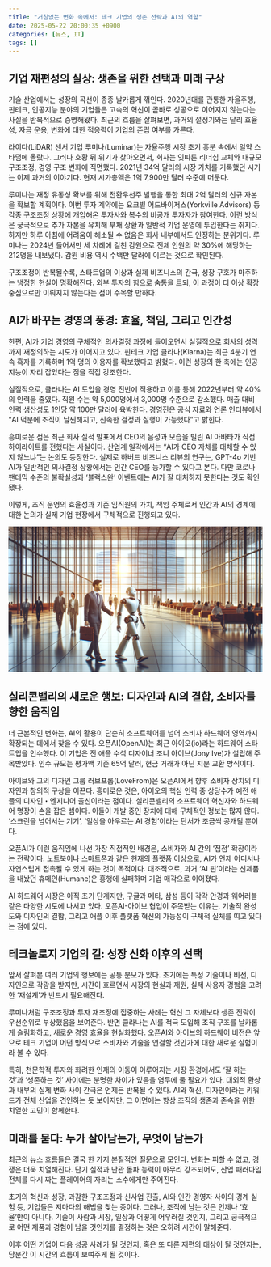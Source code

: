 ```yaml
---
title: "거침없는 변화 속에서: 테크 기업의 생존 전략과 AI의 역할"
date: 2025-05-22 20:00:35 +0900
categories: [뉴스, IT]
tags: []
---
```


## 기업 재편성의 실상: 생존을 위한 선택과 미래 구상

기술 산업에서는 성장의 곡선이 종종 날카롭게 꺾인다. 2020년대를 관통한 자율주행, 핀테크, 인공지능 분야의 기업들은 고속의 혁신이 곧바로 성공으로 이어지지 않는다는 사실을 반복적으로 증명해왔다. 최근의 흐름을 살펴보면, 과거의 절정기와는 달리 효율성, 자금 운용, 변화에 대한 적응력이 기업의 존립 여부를 가른다.

라이다(LiDAR) 센서 기업 루미나(Luminar)는 자율주행 시장 초기 흥분 속에서 일약 스타덤에 올랐다. 그러나 호황 뒤 위기가 찾아오면서, 회사는 잇따른 리더십 교체와 대규모 구조조정, 경영 구조 변화에 직면했다. 2021년 34억 달러의 시장 가치를 기록했던 시기는 이제 과거의 이야기다. 현재 시가총액은 1억 7,900만 달러 수준에 머문다.

루미나는 재정 유동성 확보를 위해 전환우선주 발행을 통한 최대 2억 달러의 신규 자본을 확보할 계획이다. 이번 투자 계약에는 요크빌 어드바이저스(Yorkville Advisors) 등 각종 구조조정 상황에 개입해온 투자사와 복수의 비공개 투자자가 참여한다. 이런 방식은 궁극적으로 추가 자본을 유치해 부채 상환과 일반적 기업 운영에 투입한다는 취지다. 하지만 하루 아침에 어려움이 해소될 수 없음은 회사 내부에서도 인정하는 분위기다. 루미나는 2024년 들어서만 세 차례에 걸친 감원으로 전체 인원의 약 30%에 해당하는 212명을 내보냈다. 감원 비용 역시 수백만 달러에 이르는 것으로 확인된다.

구조조정이 반복될수록, 스타트업의 이상과 실제 비즈니스의 간극, 성장 구호가 마주하는 냉정한 현실이 명확해진다. 외부 투자의 힘으로 숨통을 트되, 이 과정이 더 이상 확장 중심으로만 이뤄지지 않는다는 점이 주목할 만하다.

## AI가 바꾸는 경영의 풍경: 효율, 책임, 그리고 인간성

한편, AI가 기업 경영의 구체적인 의사결정 과정에 들어오면서 실질적으로 회사의 성격까지 재정의하는 시도가 이어지고 있다. 핀테크 기업 클라나(Klarna)는 최근 4분기 연속 흑자를 기록하며 1억 명의 이용자를 확보했다고 밝혔다. 이런 성장의 한 축에는 인공지능이 자리 잡았다는 점을 직접 강조한다.

실질적으로, 클라나는 AI 도입을 경영 전반에 적용하고 이를 통해 2022년부터 약 40%의 인력을 줄였다. 직원 수는 약 5,000명에서 3,000명 수준으로 감소했다. 매출 대비 인력 생산성도 1인당 약 100만 달러에 육박한다. 경영진은 공식 자료와 언론 인터뷰에서 “AI 덕분에 조직이 날씬해지고, 신속한 결정과 실행이 가능했다”고 밝힌다.

흥미로운 점은 최근 회사 실적 발표에서 CEO의 음성과 모습을 빌린 AI 아바타가 직접 하이라이트를 전했다는 사실이다. 산업계 일각에서는 “AI가 CEO 자체를 대체할 수 있지 않느냐”는 논의도 등장한다. 실제로 하버드 비즈니스 리뷰의 연구는, GPT-4o 기반 AI가 일반적인 의사결정 상황에서는 인간 CEO를 능가할 수 있다고 본다. 다만 코로나 팬데믹 수준의 불확실성과 ‘블랙스완’ 이벤트에는 AI가 잘 대처하지 못한다는 것도 확인됐다.

이렇게, 조직 운영의 효율성과 기존 임직원의 가치, 책임 주체로서 인간과 AI의 경계에 대한 논의가 실제 기업 현장에서 구체적으로 진행되고 있다.

![이른 아침 유리 벽으로 둘러싸인 대형 오피스 로비, 역동적인 비즈니스맨과 현대적인 로봇이 함께 걷는 모습](assets/img/2025-05-22-c08eb760-489e-42a8-8694-d7a497438e00/1747911711821.png)

## 실리콘밸리의 새로운 행보: 디자인과 AI의 결합, 소비자를 향한 움직임

더 근본적인 변화는, AI의 활용이 단순히 소프트웨어를 넘어 소비자 하드웨어 영역까지 확장되는 데에서 찾을 수 있다. 오픈AI(OpenAI)는 최근 아이오(io)라는 하드웨어 스타트업을 인수했다. 이 기업은 전 애플 수석 디자이너 조니 아이브(Jony Ive)가 설립해 주목받았다. 인수 규모는 평가액 기준 65억 달러, 현금 거래가 아닌 지분 교환 방식이다.

아이브와 그의 디자인 그룹 러브프롬(LoveFrom)은 오픈AI에서 향후 소비자 장치의 디자인과 창의적 구상을 이끈다. 흥미로운 것은, 아이오의 핵심 인력 중 상당수가 예전 애플의 디자인・엔지니어 출신이라는 점이다. 실리콘밸리의 소프트웨어 혁신자와 하드웨어 명장이 손을 잡은 셈이다. 이들이 개발 중인 장치에 대해 구체적인 정보는 많지 않다. ‘스크린을 넘어서는 기기’, ‘일상을 아우르는 AI 경험’이라는 단서가 조금씩 공개될 뿐이다.

오픈AI가 이런 움직임에 나선 가장 직접적인 배경은, 소비자와 AI 간의 ‘접점’ 확장이라는 전략이다. 노트북이나 스마트폰과 같은 현재의 플랫폼 이상으로, AI가 언제 어디서나 자연스럽게 접촉될 수 있게 하는 것이 목적이다. 대조적으로, 과거 ‘AI 핀’이라는 신제품을 내놨던 휴메인(Humane)은 흥행에 실패하며 기업 매각으로 이어졌다.

AI 하드웨어 시장은 아직 초기 단계지만, 구글과 메타, 삼성 등이 각각 안경과 웨어러블 같은 다양한 시도에 나서고 있다. 오픈AI-아이브 협업이 주목받는 이유는, 기술적 완성도와 디자인의 결합, 그리고 애플 이후 플랫폼 혁신의 가능성이 구체적 실체를 띠고 있다는 점에 있다.

## 테크놀로지 기업의 길: 성장 신화 이후의 선택

앞서 살펴본 여러 기업의 행보에는 공통 분모가 있다. 초기에는 특정 기술이나 비전, 디자인으로 각광을 받지만, 시간이 흐르면서 시장의 현실과 재원, 실제 사용자 경험을 고려한 ‘재설계’가 반드시 필요해진다.

루미나처럼 구조조정과 투자 재조정에 집중하는 사례는 혁신 그 자체보다 생존 전략이 우선순위로 부상했음을 보여준다. 반면 클라나는 AI를 적극 도입해 조직 구조를 날카롭게 슬림화하고, 새로운 경영 효율을 현실화했다. 오픈AI와 아이브의 하드웨어 비전은 앞으로 테크 기업이 어떤 방식으로 소비자와 기술을 연결할 것인가에 대한 새로운 실험이라 볼 수 있다.

특히, 천문학적 투자와 화려한 인재의 이동이 이루어지는 시장 환경에서도 ‘잘 하는 것’과 ‘생존하는 것’ 사이에는 분명한 차이가 있음을 염두에 둘 필요가 있다. 대외적 환상과 내부의 실제 변화 사이 간극은 언제든 반복될 수 있다. AI와 혁신, 디자인이라는 키워드가 전체 산업을 견인하는 듯 보이지만, 그 이면에는 항상 조직의 생존과 존속을 위한 치열한 고민이 함께한다.

## 미래를 묻다: 누가 살아남는가, 무엇이 남는가

최근의 뉴스 흐름들은 결국 한 가지 본질적인 질문으로 모인다. 변화는 피할 수 없고, 경쟁은 더욱 치열해진다. 단기 실적과 난관 돌파 능력이 아무리 강조되어도, 산업 패러다임 전체를 다시 짜는 플레이어의 자리는 소수에게만 주어진다.

초기의 혁신과 성장, 과감한 구조조정과 신사업 진출, AI와 인간 경영자 사이의 경계 실험 등, 기업들은 저마다의 해법을 찾는 중이다. 그러나, 조직에 남는 것은 언제나 ‘효율’만이 아니다. 기술이 사람과 시장, 일상과 어떻게 어우러질 것인지, 그리고 궁극적으로 어떤 제품과 경험이 남을 것인지를 결정하는 것은 오히려 시간이 말해준다.

이후 어떤 기업이 다음 성공 사례가 될 것인지, 혹은 또 다른 재편의 대상이 될 것인지는, 당분간 이 시간의 흐름이 보여주게 될 것이다.